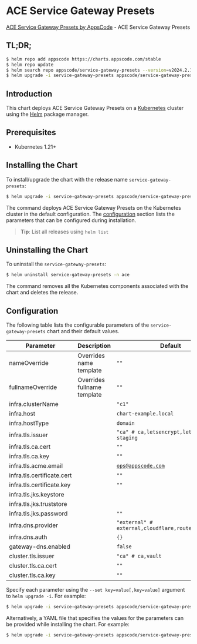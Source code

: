 # ACE Service Gateway Presets

[ACE Service Gateway Presets by AppsCode](https://github.com/appscode-cloud) - ACE Service Gateway Presets

## TL;DR;

```bash
$ helm repo add appscode https://charts.appscode.com/stable
$ helm repo update
$ helm search repo appscode/service-gateway-presets --version=v2024.2.11
$ helm upgrade -i service-gateway-presets appscode/service-gateway-presets -n ace --create-namespace --version=v2024.2.11
```

## Introduction

This chart deploys ACE Service Gateway Presets on a [Kubernetes](http://kubernetes.io) cluster using the [Helm](https://helm.sh) package manager.

## Prerequisites

- Kubernetes 1.21+

## Installing the Chart

To install/upgrade the chart with the release name `service-gateway-presets`:

```bash
$ helm upgrade -i service-gateway-presets appscode/service-gateway-presets -n ace --create-namespace --version=v2024.2.11
```

The command deploys ACE Service Gateway Presets on the Kubernetes cluster in the default configuration. The [configuration](#configuration) section lists the parameters that can be configured during installation.

> **Tip**: List all releases using `helm list`

## Uninstalling the Chart

To uninstall the `service-gateway-presets`:

```bash
$ helm uninstall service-gateway-presets -n ace
```

The command removes all the Kubernetes components associated with the chart and deletes the release.

## Configuration

The following table lists the configurable parameters of the `service-gateway-presets` chart and their default values.

|         Parameter          |         Description         |                            Default                             |
|----------------------------|-----------------------------|----------------------------------------------------------------|
| nameOverride               | Overrides name template     | <code>""</code>                                                |
| fullnameOverride           | Overrides fullname template | <code>""</code>                                                |
| infra.clusterName          |                             | <code>"c1"</code>                                              |
| infra.host                 |                             | <code>chart-example.local</code>                               |
| infra.hostType             |                             | <code>domain</code>                                            |
| infra.tls.issuer           |                             | <code>"ca" # ca,letsencrypt,letsencrypt-staging</code>         |
| infra.tls.ca.cert          |                             | <code>""</code>                                                |
| infra.tls.ca.key           |                             | <code>""</code>                                                |
| infra.tls.acme.email       |                             | <code>ops@appscode.com</code>                                  |
| infra.tls.certificate.cert |                             | <code>""</code>                                                |
| infra.tls.certificate.key  |                             | <code>""</code>                                                |
| infra.tls.jks.keystore     |                             | <code></code>                                                  |
| infra.tls.jks.truststore   |                             | <code></code>                                                  |
| infra.tls.jks.password     |                             | <code>""</code>                                                |
| infra.dns.provider         |                             | <code>"external" # external,cloudflare,route53,cloudDNS</code> |
| infra.dns.auth             |                             | <code>{}</code>                                                |
| gateway-dns.enabled        |                             | <code>false</code>                                             |
| cluster.tls.issuer         |                             | <code>"ca" # ca,vault</code>                                   |
| cluster.tls.ca.cert        |                             | <code>""</code>                                                |
| cluster.tls.ca.key         |                             | <code>""</code>                                                |


Specify each parameter using the `--set key=value[,key=value]` argument to `helm upgrade -i`. For example:

```bash
$ helm upgrade -i service-gateway-presets appscode/service-gateway-presets -n ace --create-namespace --version=v2024.2.11 --set infra.clusterName="c1"
```

Alternatively, a YAML file that specifies the values for the parameters can be provided while
installing the chart. For example:

```bash
$ helm upgrade -i service-gateway-presets appscode/service-gateway-presets -n ace --create-namespace --version=v2024.2.11 --values values.yaml
```
